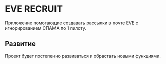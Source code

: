 # EVE RECRUIT

Приложение помогающие создавать рассылки в почте EVE с игнорированием СПАМА по 1 пилоту.

## Развитие

Проект будет постепенно развиваться и обрастать новыми функциями.

